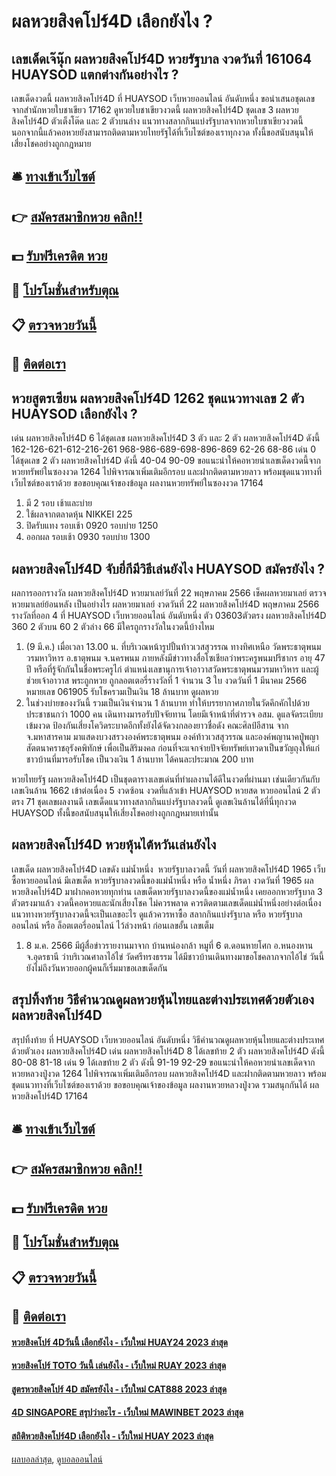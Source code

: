 # ผลหวยสิงคโปร์4D เลือกยังไง ?
## เลขเด็ดเจ๊นุ๊ก ผลหวยสิงคโปร์4D หวยรัฐบาล งวดวันที่ 161064 HUAYSOD แตกต่างกันอย่างไร ?
เลขเด็ดงวดนี้ ผลหวยสิงคโปร์4D ที่ HUAYSOD เว็บหวยออนไลน์ อันดับหนึ่ง ขอนำเสนอชุดเลขจากสำนักหวยใบชาเขียว 17162 ดูหวยใบชาเขียวงวดนี้ ผลหวยสิงคโปร์4D ชุดเลข 3 ผลหวยสิงคโปร์4D ตัวเต็งโต๊ด และ 2 ตัวบนล่าง แนวทางสลากกินแบ่งรัฐบาลจากหวยใบชาเขียวงวดนี้ นอกจากนี้แล้วคอหวยยังสามารถติดตามหวยไทยรัฐได้ที่เว็บไซต์ของเราทุกงวด ทั้งนี้ขอสนับสนุนให้เสี่ยงโชคอย่างถูกกฎหมาย

## 🛎 [ทางเข้าเว็บไซต์](https://bit.ly/3BG5bNw)
## 👉 [สมัครสมาชิกหวย คลิก!!](https://bit.ly/3BG5bNw)
## 💵 [รับฟรีเครดิต หวย](https://bit.ly/3C3mvgS)
## 👑 [โปรโมชั่นสำหรับตุณ](https://bit.ly/3C3mvgS)
## 📋 [ตรวจหวยวันนี้](https://bit.ly/3C3mvgS)
## 📱 [ติดต่อเรา](https://bit.ly/3C3mvgS)

## หวยสูตรเซียน ผลหวยสิงคโปร์4D 1262 ชุดแนวทางเลข 2 ตัว HUAYSOD เลือกยังไง ?
เด่น ผลหวยสิงคโปร์4D 6 ได้ชุดเลข ผลหวยสิงคโปร์4D 3 ตัว และ 2 ตัว ผลหวยสิงคโปร์4D ดังนี้
162-126-621-612-216-261
968-986-689-698-896-869
62-26
68-86
เด่น 0 ได้ชุดเลข 2 ตัว ผลหวยสิงคโปร์4D ดังนี้
40-04
90-09
ขอแนะนำให้คอหวยนำเลขเด็ดงวดนี้จากหวยทรัพย์ในซองงวด 1264 ไปพิจารณาเพิ่มเติมอีกรอบ และฝากติดตามหวยลาว พร้อมชุดแนวทางที่เว็บไซต์ของเราด้วย
ขอขอบคุณเจ้าของข้อมูล
ผลงานหวยทรัพย์ในซองงวด 17164
1. มี 2 รอบ เช้าและบ่าย
2. ใช้ผลจากตลาดหุ้น NIKKEI 225
3. ปิดรับแทง รอบเช้า 0920 รอบบ่าย 1250
4. ออกผล รอบเช้า 0930 รอบบ่าย 1300

## ผลหวยสิงคโปร์4D จับยี่กีมีวิธีเล่นยังไง HUAYSOD สมัครยังไง ?
ผลการออกรางวัล ผลหวยสิงคโปร์4D หวยมาเลย์วันที่ 22 พฤษภาคม 2566 เช็คผลหวยมาเลย์ ตรวจหวยมาเลย์ย้อนหลัง
เป็นอย่างไร ผลหวยมาเลย์ งวดวันที่ 22 ผลหวยสิงคโปร์4D พฤษภาคม 2566 รางวัลที่ออก 4 ที่ HUAYSOD เว็บหวยออนไลน์ อันดับหนึ่ง ตัว 03603ตัวตรง ผลหวยสิงคโปร์4D 360 2 ตัวบน 60 2 ตัวล่าง 66 มีใครถูกรางวัลในงวดนี้บ้างไหม
1. (9 มี.ค.) เมื่อเวลา 13.00 น. ที่บริเวณหน้ารูปปั้นท้าวเวสสุวรรณ ทางทิศเหนือ วัดพระธาตุพนมวรมหาวิหาร อ.ธาตุพนม จ.นครพนม ภายหลังมีข่าวทางสื่อโซเชียลว่าพระครูพนมปรีชากร อายุ 47 ปี หรือที่รู้จักกันในชื่อพระครูไก่ ตำแหน่งเลขานุการเจ้าอาวาสวัดพระธาตุพนมวรมหาวิหาร และผู้ช่วยเจ้าอาวาส พระถูกหวย ถูกลอตเตอรี่รางวัลที่ 1 จำนวน 3 ใบ งวดวันที่ 1 มีนาคม 2566 หมายเลข 061905 รับโชครวมเป็นเงิน 18 ล้านบาท ดูผลหวย
2. ในช่วงบ่ายของงวันนี้ รวมเป็นเงินจำนวน 1 ล้านบาท ทำให้บรรยากาศภายในวัดคึกคักไปด้วยประชาชนกว่า 1000 คน เดินทางมารอรับปัจจัยทาน โดยมีเจ้าหน้าที่ตำรวจ อสม. ดูแลจัดระเบียบเข้มงวด ป้องกันเสี่ยงโควิดระบาดอีกทั้งยังได้จัดวงกลองยาวชื่อดัง คณะศิลป์อีสาน จาก จ.มหาสารคาม มาแสดงบวงสรวงองค์พระธาตุพนม องค์ท้าวเวสสุวรรณ และองค์พญานาคปู่พญาสัตตนาคราชอุรังคพิทักษ์ เพื่อเป็นสิริมงคล ก่อนที่จะแจกจ่ายปัจจัยทรัพย์เทวดาเป็นขวัญถุงให้แก่ชาวบ้านที่มารอรับโชค เป็นวงเงิน 1 ล้านบาท ได้คนละประมาณ 200 บาท

หวยไทยรัฐ ผลหวยสิงคโปร์4D เป็นชุดตารางเลขเด่นที่ทำผลงานได้ดีในงวดที่ผ่านมา เช่นเดียวกันกับเลขเงินล้าน 1662 เข้าต่อเนื่อง 5 งวดซ้อน งวดที่แล้วเข้า HUAYSOD หวยสด หวยออนไลน์ 2 ตัวตรง 71 ชุดเลขผลงานดี เลขเด็ดแนวทางสลากกินแบ่งรัฐบาลงวดนี้ ดูเลขเงินล้านได้ที่นี่ทุกงวด HUAYSOD ทั้งนี้ขอสนับสนุนให้เสี่ยงโชคอย่างถูกกฎหมายเท่านั้น

## ผลหวยสิงคโปร์4D หวยหุ้นไต้หวันเล่นยังไง
เลขเด็ด ผลหวยสิงคโปร์4D เลขดัง แม่น้ำหนึ่ง  หวยรัฐบาลงวดนี้ วันที่ ผลหวยสิงคโปร์4D 1965
เว็บ ซื้อหวยออนไลน์ มีเลขเด็ด หวยรัฐบาลงวดนี้ของแม่น้ำหนึ่ง หรือ น้ำหนึ่ง ภิรดา งวดวันที่ 1965 ผลหวยสิงคโปร์4D มาฝากคอหวยทุกท่าน เลขเด็ดหวยรัฐบาลงวดนี้ของแม่น้ำหนึ่ง เคยออกหวยรัฐบาล 3 ตัวตรงมาแล้ว งวดนี้คอหวยและนักเสี่ยงโชค ไม่ควรพลาด ควรติดตามเลขเด็ดแม่น้ำหนึ่งอย่างต่อเนื่อง แนวทางหวยรัฐบาลงวดนี้จะเป็นเลขอะไร ดูแล้วควรหาซื้อ สลากกินแบ่งรัฐบาล หรือ หวยรัฐบาลออนไลน์ หรือ ล็อตเตอรี่ออนไลน์ ไว้ล่วงหน้า ก่อนเลขอั้น เลขเต็ม
1. 8 ม.ค. 2566 มีผู้สื่อข่าวรายงานมาจาก บ้านหน่องกล้า หมูที่ 6 ต.ดอนหายโศก อ.หนองหาน จ.อุดรธานี ว่าบริเวณศาลาไอ้ไข่ วัดศรีทรงธรรม ได้มีชาวบ้านเดินทางมาขอโชคลาภจากไอ้ไข่ วันนี้ยังไม่ถึงวันหวยออกผู้คนก็เริ่มมาขอเลขเด็ดกัน

## สรุปทิ้งท้าย วิธีคำนวณดูผลหวยหุ้นไทยและต่างประเทศด้วยตัวเอง ผลหวยสิงคโปร์4D
สรุปทิ้งท้าย ที่ HUAYSOD เว็บหวยออนไลน์ อันดับหนึ่ง วิธีคำนวณดูผลหวยหุ้นไทยและต่างประเทศด้วยตัวเอง ผลหวยสิงคโปร์4D เด่น ผลหวยสิงคโปร์4D 8 ได้เลขท้าย 2 ตัว ผลหวยสิงคโปร์4D ดังนี้
80-08
81-18
เด่น 9 ได้เลขท้าย 2 ตัว ดังนี้
91-19
92-29
ขอแนะนำให้คอหวยนำเลขเด็ดจากหวยหลวงปู่งวด 1264 ไปพิจารณาเพิ่มเติมอีกรอบ ผลหวยสิงคโปร์4D และฝากติดตามหวยลาว พร้อมชุดแนวทางที่เว็บไซต์ของเราด้วย
ขอขอบคุณเจ้าของข้อมูล
ผลงานหวยหลวงปู่งวด รวมสนุกกันได้ ผลหวยสิงคโปร์4D 17164

## 🛎 [ทางเข้าเว็บไซต์](https://bit.ly/3BG5bNw)
## 👉 [สมัครสมาชิกหวย คลิก!!](https://bit.ly/3BG5bNw)
## 💵 [รับฟรีเครดิต หวย](https://bit.ly/3C3mvgS)
## 👑 [โปรโมชั่นสำหรับตุณ](https://bit.ly/3C3mvgS)
## 📋 [ตรวจหวยวันนี้](https://bit.ly/3C3mvgS)
## 📱 [ติดต่อเรา](https://bit.ly/3C3mvgS)

#### [หวยสิงคโปร์ 4Dวันนี้ เลือกยังไง - เว็บใหม่ HUAY24 2023 ล่าสุด](https://atom.io/themes/หวยสิงคโปร์%204dวันนี้%20เลือกยังไง%20-%20เว็บใหม่%20huay24%202023%20ล่าสุด)
#### [หวยสิงคโปร์ TOTO วันนี้ เล่นยังไง - เว็บใหม่ RUAY 2023 ล่าสุด](https://atom.io/themes/หวยสิงคโปร์%20toto%20วันนี้%20เล่นยังไง%20-%20เว็บใหม่%20ruay%202023%20ล่าสุด)
#### [สูตรหวยสิงคโปร์ 4D สมัครยังไง - เว็บใหม่ CAT888 2023 ล่าสุด](https://atom.io/themes/สูตรหวยสิงคโปร์%204d%20สมัครยังไง%20-%20เว็บใหม่%20cat888%202023%20ล่าสุด)
#### [4D SINGAPORE สรุปว่าอะไร - เว็บใหม่ MAWINBET 2023 ล่าสุด](https://atom.io/themes/4d%20singapore%20สรุปว่าอะไร%20-%20เว็บใหม่%20mawinbet%202023%20ล่าสุด)
#### [สถิติหวยสิงคโปร์4D เลือกยังไง - เว็บใหม่ HUAY 2023 ล่าสุด](https://atom.io/themes/สถิติหวยสิงคโปร์4d%20เลือกยังไง%20-%20เว็บใหม่%20huay%202023%20ล่าสุด)

[ผลบอลล่าสุด](https://siamsport.tv "ผลบอลล่าสุด"), [ดูบอลออนไลน์](https://siamsport.tv/ดูบอลสด "ดูบอลออนไลน์")